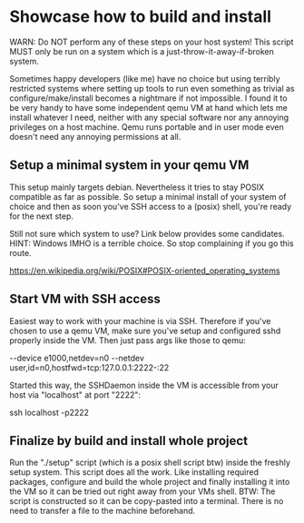 
Showcase how to build and install
=================================

WARN: Do NOT perform any of these steps on your host system! This script
      MUST only be run on a system which is a
      just-throw-it-away-if-broken system.

Sometimes happy developers (like me) have no choice but using terribly
restricted systems where setting up tools to run even something as
trivial as configure/make/install becomes a nightmare if not impossible.
I found it to be very handy to have some independent qemu VM at hand
which lets me install whatever I need, neither with any special software
nor any annoying privileges on a host machine. Qemu runs portable and in
user mode even doesn't need any annoying permissions at all.


## Setup a minimal system in your qemu VM

This setup mainly targets debian. Nevertheless it tries to stay POSIX
compatible as far as possible. So setup a minimal install of your system
of choice and then as soon you've SSH access to a (posix) shell, you're
ready for the next step.

Still not sure which system to use? Link below provides some candidates.
HINT: Windows IMHO is a terrible choice. So stop complaining if you go
this route.

https://en.wikipedia.org/wiki/POSIX#POSIX-oriented_operating_systems


## Start VM with SSH access

Easiest way to work with your machine is via SSH. Therefore if you've
chosen to use a qemu VM, make sure you've setup and configured sshd
properly inside the VM. Then just pass args like those to qemu:

  --device e1000,netdev=n0 --netdev user,id=n0,hostfwd=tcp:127.0.0.1:2222-:22

Started this way, the SSHDaemon inside the VM is accessible from your
host via "localhost" at port "2222":

  ssh localhost -p2222


## Finalize by build and install whole project

Run the "./setup" script (which is a posix shell script btw) inside the
freshly setup system. This script does all the work. Like installing
required packages, configure and build the whole project and finally
installing it into the VM so it can be tried out right away from your
VMs shell.
BTW: The script is constructed so it can be copy-pasted into a terminal.
There is no need to transfer a file to the machine beforehand.






